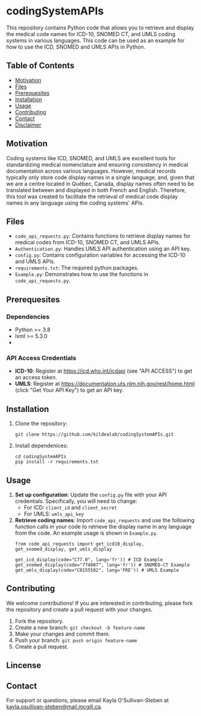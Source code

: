 # codingSystemAPIs
This repository contains Python code that allows you to retrieve and display the medical code names for ICD-10, SNOMED CT, and UMLS coding systems in various languages. 
This code can be used as an example for how to use the ICD, SNOMED and UMLS APIs in Python. 

## Table of Contents
- [Motivation](#Motivation)
- [Files](#Files)
- [Prerequesites](#Prerequesites)
- [Installation](#Installation)
- [Usage](#Usage)
- [Contributing](#Contributing)
- [Contact](#Contact)
- [Disclaimer](#Disclaimer)
  
## Motivation
Coding systems like ICD, SNOMED, and UMLS are excellent tools for standardizing medical nomenclature and ensuring consistency in medical documentation across various languages.
However, medical records typically only store code display names in a single language, and, given that we are a centre located in Québec, Canada, display names often need to be translated between and displayed in both French and English. 
Therefore, this tool was created to facilitate the retrieval of medical code display names in any language using the coding systems' APIs. 

## Files
* `code_api_requests.py`: Contains functions to retrieve display names for medical codes from ICD-10, SNOMED CT, and UMLS APIs.
* `Authentication.py`: Handles UMLS API authentication using an API key.
* `config.py`: Contains configuration variables for accessing the ICD-10 and UMLS APIs.
* `requirements.txt`: The required python packages.
* `Example.py`: Demonstrates how to use the functions in `code_api_requests.py`.

## Prerequesites
### Dependencies
* Python >= 3.8
* lxml >= 5.3.0
* 
### API Access Credentials
* **ICD-10**: Register at https://icd.who.int/icdapi (see "API ACCESS") to get an access token.
* **UMLS**: Register at https://documentation.uts.nlm.nih.gov/rest/home.html (click "Get Your API Key") to get an API key.

## Installation
1. Clone the repository:
   ```
   git clone https://github.com/kildealab/codingSystemAPIs.git
   ```
2. Install dependenices:
   ```
   cd codingSystemAPIs
   pip install -r requirements.txt
   ```
## Usage
1. **Set up configuration**: Update the `config.py` file with your API credentials. Specifically, you will need to change:
    * For ICD: `client_id` and `client_secret`
    * For UMLS: `umls_api_key`
2. **Retrieve coding names**: Import `code_api_requests` and use the following function calls in your code to retrieve the display name in any language from the code. An example usage is shown in `Example.py`.
    ```
    from code_api_requests import get_icd10_display, get_snomed_display, get_umls_display

    get_icd_display(code="C77.0", lang='fr')) # ICD Example
    get_snomed_display(code="774007", lang='fr')) # SNOMED-CT Example
    get_umls_display(code="C0155502", lang='FRE')) # UMLS Example
    ```

## Contributing
We welcome contributions! If you are interested in contributing, please fork the repository and create a pull request with your changes.
1. Fork the repository.
2. Create a new branch: `git checkout -b feature-name`
3. Make your changes and commit them.
4. Push your branch: `git push origin feature-name`
5. Create a pull request.

## Lincense

## Contact
For support or questions, please email Kayla O'Sullivan-Steben at kayla.osullivan-steben@mail.mcgill.ca.
